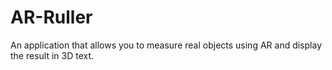 # AR-Ruller
An application that allows you to measure real objects using AR and display the result in 3D text.
